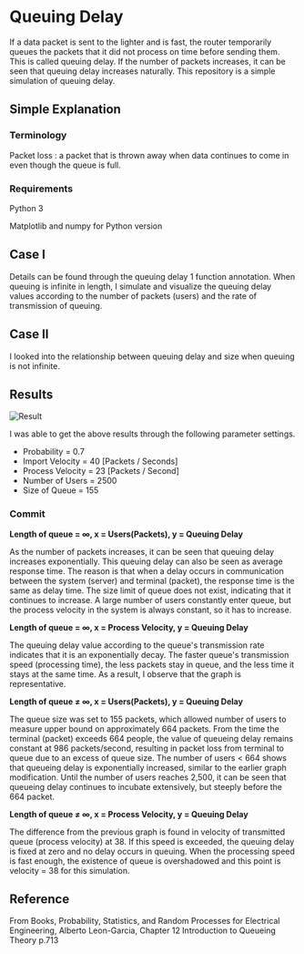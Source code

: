 # Queuing Delay

If a data packet is sent to the lighter and is fast, the router temporarily queues the packets that it did not process on time before sending them. This is called queuing delay. If the number of packets increases, it can be seen that queuing delay increases naturally. This repository is a simple simulation of queuing delay.

## Simple Explanation

### Terminology

 Packet loss : a packet that is thrown away when data continues to come in even though the queue is full. 
 
### Requirements

Python 3

Matplotlib and numpy for Python version

## Case I

Details can be found through the queuing delay 1 function annotation. When queuing is infinite in length, I simulate and visualize the queuing delay values according to the number of packets (users) and the rate of transmission of queuing.

## Case II

I looked into the relationship between queuing delay and size when queuing is not infinite.

## Results

![Result](https://user-images.githubusercontent.com/17807597/117294099-35caf200-aead-11eb-8a96-f1b69f705589.png)

I was able to get the above results through the following parameter settings.
* Probability = 0.7
* Import Velocity = 40 [Packets / Seconds]
* Process Velocity = 23 [Packets / Second]
* Number of Users = 2500
* Size of Queue = 155

### Commit

**Length of queue = ∞, x = Users(Packets), y = Queuing Delay**

As the number of packets increases, it can be seen that queuing delay increases exponentially. This queuing delay can also be seen as average response time. The reason is that when a delay occurs in communication between the system (server) and terminal (packet), the response time is the same as delay time. The size limit of queue does not exist, indicating that it continues to increase. A large number of users constantly enter queue, but the process velocity in the system is always constant, so it has to increase.

**Length of queue = ∞, x = Process Velocity, y = Queuing Delay**

The queuing delay value according to the queue's transmission rate indicates that it is an exponentially decay. The faster queue's transmission speed (processing time), the less packets stay in queue, and the less time it stays at the same time. As a result, I observe that the graph is representative.

**Length of queue ≠ ∞, x = Users(Packets), y = Queuing Delay**

The queue size was set to 155 packets, which allowed number of users to measure upper bound on approximately 664 packets. From the time the terminal (packet) exceeds 664 people, the value of queueing delay remains constant at 986 packets/second, resulting in packet loss from terminal to queue due to an excess of queue size. The number of users < 664 shows that queueing delay is exponentially increased, similar to the earlier graph modification. Until the number of users reaches 2,500, it can be seen that queueing delay continues to incubate extensively, but steeply before the 664 packet.

**Length of queue ≠ ∞, x = Process Velocity, y = Queuing Delay**

The difference from the previous graph is found in velocity of transmitted queue (process velocity) at 38. If this speed is exceeded, the queuing delay is fixed at zero and no delay occurs in queuing. When the processing speed is fast enough, the existence of queue is overshadowed and this point is velocity = 38 for this simulation.

## Reference

From Books, Probability, Statistics, and Random Processes for Electrical Engineering, Alberto Leon-Garcia, Chapter 12 Introduction to Queueing Theory p.713
